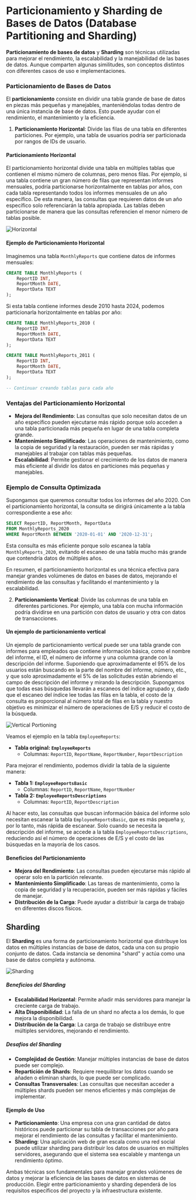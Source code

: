 # Particionamiento y Sharding de Bases de Datos (Database Partitioning and Sharding)

**Particionamiento de bases de datos** y **Sharding** son técnicas utilizadas para mejorar el rendimiento, la escalabilidad y la manejabilidad de las bases de datos. Aunque comparten algunas similitudes, son conceptos distintos con diferentes casos de uso e implementaciones.

### Particionamiento de Bases de Datos

El **particionamiento** consiste en dividir una tabla grande de base de datos en piezas más pequeñas y manejables, manteniéndolas todas dentro de una única instancia de base de datos. Esto puede ayudar con el rendimiento, el mantenimiento y la eficiencia.

1. **Particionamiento Horizontal**: Divide las filas de una tabla en diferentes particiones. Por ejemplo, una tabla de usuarios podría ser particionada por rangos de IDs de usuario.

#### Particionamiento Horizontal

El particionamiento horizontal divide una tabla en múltiples tablas que contienen el mismo número de columnas, pero menos filas. Por ejemplo, si una tabla contiene un gran número de filas que representan informes mensuales, podría particionarse horizontalmente en tablas por años, con cada tabla representando todos los informes mensuales de un año específico. De esta manera, las consultas que requieren datos de un año específico solo referenciarán la tabla apropiada. Las tablas deben particionarse de manera que las consultas referencien el menor número de tablas posible.

![Horizontal](img_3.png)

#### Ejemplo de Particionamiento Horizontal

Imaginemos una tabla `MonthlyReports` que contiene datos de informes mensuales:

```sql
CREATE TABLE MonthlyReports (
    ReportID INT,
    ReportMonth DATE,
    ReportData TEXT
);
```

Si esta tabla contiene informes desde 2010 hasta 2024, podemos particionarla horizontalmente en tablas por año:

```sql
CREATE TABLE MonthlyReports_2010 (
    ReportID INT,
    ReportMonth DATE,
    ReportData TEXT
);

CREATE TABLE MonthlyReports_2011 (
    ReportID INT,
    ReportMonth DATE,
    ReportData TEXT
);

-- Continuar creando tablas para cada año
```

### Ventajas del Particionamiento Horizontal

- **Mejora del Rendimiento**: Las consultas que solo necesitan datos de un año específico pueden ejecutarse más rápido porque solo acceden a una tabla particionada más pequeña en lugar de una tabla completa grande.
- **Mantenimiento Simplificado**: Las operaciones de mantenimiento, como la copia de seguridad y la restauración, pueden ser más rápidas y manejables al trabajar con tablas más pequeñas.
- **Escalabilidad**: Permite gestionar el crecimiento de los datos de manera más eficiente al dividir los datos en particiones más pequeñas y manejables.

### Ejemplo de Consulta Optimizada

Supongamos que queremos consultar todos los informes del año 2020. Con el particionamiento horizontal, la consulta se dirigirá únicamente a la tabla correspondiente a ese año:

```sql
SELECT ReportID, ReportMonth, ReportData
FROM MonthlyReports_2020
WHERE ReportMonth BETWEEN '2020-01-01' AND '2020-12-31';
```

Esta consulta es más eficiente porque solo escanea la tabla `MonthlyReports_2020`, evitando el escaneo de una tabla mucho más grande que contendría datos de múltiples años.

En resumen, el particionamiento horizontal es una técnica efectiva para manejar grandes volúmenes de datos en bases de datos, mejorando el rendimiento de las consultas y facilitando el mantenimiento y la escalabilidad.

2. **Particionamiento Vertical**: Divide las columnas de una tabla en diferentes particiones. Por ejemplo, una tabla con mucha información podría dividirse en una partición con datos de usuario y otra con datos de transacciones.

#### Un ejemplo de particionamiento vertical

Un ejemplo de particionamiento vertical puede ser una tabla grande con informes para empleados que contiene información básica, como el nombre del informe, el ID, el número de informe y una columna grande con la descripción del informe. Suponiendo que aproximadamente el 95% de los usuarios están buscando en la parte del nombre del informe, número, etc., y que solo aproximadamente el 5% de las solicitudes están abriendo el campo de descripción del informe y mirando la descripción. Supongamos que todas esas búsquedas llevarán a escaneos del índice agrupado y, dado que el escaneo del índice lee todas las filas en la tabla, el costo de la consulta es proporcional al número total de filas en la tabla y nuestro objetivo es minimizar el número de operaciones de E/S y reducir el costo de la búsqueda.

![Vertical Portioning](img_2.png)

Veamos el ejemplo en la tabla `EmployeeReports`:

- **Tabla original: `EmployeeReports`**
    - Columnas: `ReportID`, `ReportName`, `ReportNumber`, `ReportDescription`

Para mejorar el rendimiento, podemos dividir la tabla de la siguiente manera:

- **Tabla 1: `EmployeeReportsBasic`**
    - Columnas: `ReportID`, `ReportName`, `ReportNumber`
- **Tabla 2: `EmployeeReportsDescriptions`**
    - Columnas: `ReportID`, `ReportDescription`

Al hacer esto, las consultas que buscan información básica del informe solo necesitan escanear la tabla `EmployeeReportsBasic`, que es más pequeña y, por lo tanto, más rápida de escanear. Solo cuando se necesita la descripción del informe, se accede a la tabla `EmployeeReportsDescriptions`, reduciendo así el número de operaciones de E/S y el costo de las búsquedas en la mayoría de los casos.

#### Beneficios del Particionamiento
- **Mejora del Rendimiento**: Las consultas pueden ejecutarse más rápido al operar solo en la partición relevante.
- **Mantenimiento Simplificado**: Las tareas de mantenimiento, como la copia de seguridad y la recuperación, pueden ser más rápidas y fáciles de manejar.
- **Distribución de la Carga**: Puede ayudar a distribuir la carga de trabajo en diferentes discos físicos.

## Sharding

El **Sharding** es una forma de particionamiento horizontal que distribuye los datos en múltiples instancias de base de datos, cada una con su propio conjunto de datos. Cada instancia se denomina "shard" y actúa como una base de datos completa y autónoma.

![Sharding](img.png)

##### Beneficios del Sharding
- **Escalabilidad Horizontal**: Permite añadir más servidores para manejar la creciente carga de trabajo.
- **Alta Disponibilidad**: La falla de un shard no afecta a los demás, lo que mejora la disponibilidad.
- **Distribución de la Carga**: La carga de trabajo se distribuye entre múltiples servidores, mejorando el rendimiento.

##### Desafíos del Sharding
- **Complejidad de Gestión**: Manejar múltiples instancias de base de datos puede ser complejo.
- **Repartición de Shards**: Requiere reequilibrar los datos cuando se añaden o eliminan shards, lo que puede ser complicado.
- **Consultas Transversales**: Las consultas que necesitan acceder a múltiples shards pueden ser menos eficientes y más complejas de implementar.

#### Ejemplo de Uso

- **Particionamiento**: Una empresa con una gran cantidad de datos históricos puede particionar su tabla de transacciones por año para mejorar el rendimiento de las consultas y facilitar el mantenimiento.
- **Sharding**: Una aplicación web de gran escala como una red social puede utilizar sharding para distribuir los datos de usuarios en múltiples servidores, asegurando que el sistema sea escalable y mantenga un rendimiento óptimo.

Ambas técnicas son fundamentales para manejar grandes volúmenes de datos y mejorar la eficiencia de las bases de datos en sistemas de producción. Elegir entre particionamiento y sharding dependerá de los requisitos específicos del proyecto y la infraestructura existente.

